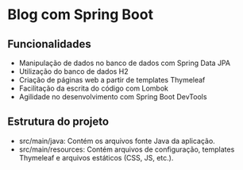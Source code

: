 # Blog com Spring Boot

## Funcionalidades
- Manipulação de dados no banco de dados com Spring Data JPA
- Utilização do banco de dados H2
- Criação de páginas web a partir de templates Thymeleaf
- Facilitação da escrita do código com Lombok
- Agilidade no desenvolvimento com Spring Boot DevTools

## Estrutura do projeto
- src/main/java: Contém os arquivos fonte Java da aplicação.
- src/main/resources: Contém arquivos de configuração, templates Thymeleaf e arquivos estáticos (CSS, JS, etc.).

